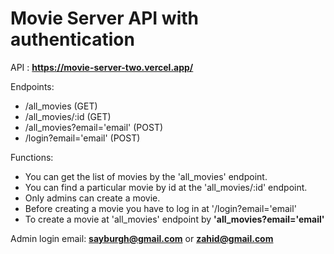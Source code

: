 # Movie Server API with authentication
API : **https://movie-server-two.vercel.app/**

Endpoints:

  * /all_movies (GET)
  * /all_movies/:id  (GET)
  * /all_movies?email='email' (POST)
  * /login?email='email' (POST)

Functions:
* You can get the list of movies by the 'all_movies' endpoint.
* You can find a particular movie by id at the 'all_movies/:id' endpoint.
* Only admins can create a movie.
* Before creating a movie you have to log in at '/login?email='email'
* To create a movie at 'all_movies' endpoint by **'all_movies?email='email'**

Admin login email: **sayburgh@gmail.com** or **zahid@gmail.com**

